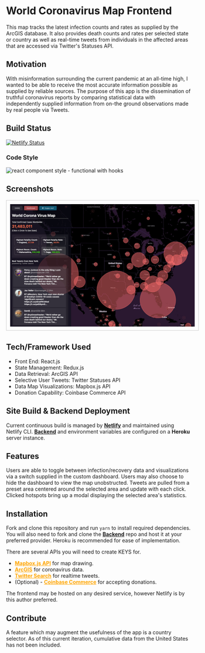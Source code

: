 # World Coronavirus Map Frontend

This map tracks the latest infection counts and rates as supplied by the ArcGIS database. It also provides death counts and rates per selected state or country as well as real-time tweets from individuals in the affected areas that are accessed via Twitter's Statuses API.

## Motivation

With misinformation surrounding the current pandemic at an all-time high, I wanted to be able to receive the most accurate information possible as supplied by reliable sources. The purpose of this app is the dissemination of truthful coronavirus reports by comparing statistical data with independently supplied information from on-the ground observations made by real people via Tweets.

## Build Status

[![Netlify Status](https://api.netlify.com/api/v1/badges/f35f8c80-71be-4ade-98b8-eee8563503dd/deploy-status)](https://app.netlify.com/sites/aj-coronavirus-tracker-tool/deploys)

### Code Style

<img src="https://img.shields.io/badge/react%20component%20style-functional%20w%2Fhooks-brightgreen" alt="react component style - functional with hooks">

## Screenshots

<img src="https://raw.githubusercontent.com/ajohnson1031/aj-covid-tracker-react-mapbox/master/src/imgs/screenshot.jpg" alt="world coronavirus map screenshot" style="border: 1px solid #ccc; padding: 10px;">

## Tech/Framework Used

- Front End: React.js
- State Management: Redux.js
- Data Retrieval: ArcGIS API
- Selective User Tweets: Twitter Statuses API
- Data Map Visualizations: Mapbox.js API
- Donation Capability: Coinbase Commerce API

## Site Build & Backend Deployment

Current continuous build is managed by <a href="https://aj-coronavirus-tracker-tool.netlify.app/" target="_blank"><strong>Netlify</strong></a> and maintained using Netlify CLI. <a href="https://github.com/ajohnson1031/ajohnson1031-aj-covid-tracker-react-mapbox-be" target="_blank"><strong>Backend</strong></a> and environment variables are configured on a <strong>Heroku</strong> server instance.

## Features

Users are able to toggle between infection/recovery data and visualizations via a switch supplied in the custom dashboard. Users may also choose to hide the dashboard to view the map unobstructed. Tweets are pulled from a preset area centered around the selected area and update with each click. Clicked hotspots bring up a modal displaying the selected area's statistics.

## Installation

Fork and clone this repository and run `yarn` to install required dependencies. You will also need to fork and clone the <a href="https://github.com/ajohnson1031/ajohnson1031-aj-covid-tracker-react-mapbox-be" target="_blank"><strong>Backend</strong></a> repo and host it at your preferred provider. Heroku is recommended for ease of implementation.

There are several APIs you will need to create KEYS for.

- <a href="https://docs.mapbox.com/mapbox.js/api/v3.3.1/" target="_blank" style="font-weight: bold; color: orange !important;">Mapbox.js API</a> for map drawing.
- <a href="https://coronavirus-disasterresponse.hub.arcgis.com/" target="_blank" style="font-weight: bold; color: orange !important;">ArcGIS</a> for coronavirus data.
- <a href="https://developer.twitter.com/en/docs/twitter-api/v1/tweets/search/api-reference/get-search-tweets" target="_blank" style="font-weight: bold; color: orange !important;">Twitter Search</a> for realtime tweets.
- (Optional) - <a href="https://commerce.coinbase.com/docs/api/" target="_blank" style="font-weight: bold; color: orange !important;">Coinbase Commerce</a> for accepting donations.

The frontend may be hosted on any desired service, however Netlify is by this author preferred.

## Contribute

A feature which may augment the usefulness of the app is a country selector. As of this current iteration, cumulative data from the United States has not been included.
